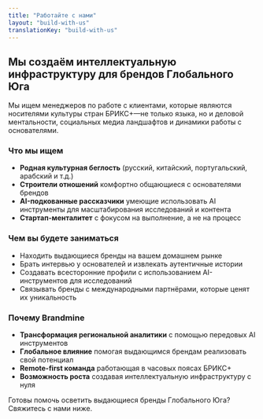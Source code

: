 ```yaml
---
title: "Работайте с нами"
layout: "build-with-us"
translationKey: "build-with-us"
---
```


## Мы создаём интеллектуальную инфраструктуру для брендов Глобального Юга

Мы ищем менеджеров по работе с клиентами, которые являются носителями культуры стран БРИКС+—не только языка, но и деловой ментальности, социальных медиа ландшафтов и динамики работы с основателями.

### Что мы ищем

- **Родная культурная беглость** (русский, китайский, португальский, арабский и т.д.)
- **Строители отношений** комфортно общающиеся с основателями брендов
- **AI-подкованные рассказчики** умеющие использовать AI инструменты для масштабирования исследований и контента
- **Стартап-менталитет** с фокусом на выполнение, а не на процесс

### Чем вы будете заниматься

- Находить выдающиеся бренды на вашем домашнем рынке
- Брать интервью у основателей и извлекать аутентичные истории
- Создавать всесторонние профили с использованием AI-инструментов для исследований
- Связывать бренды с международными партнёрами, которые ценят их уникальность

### Почему Brandmine

- **Трансформация региональной аналитики** с помощью передовых AI инструментов
- **Глобальное влияние** помогая выдающимся брендам реализовать свой потенциал
- **Remote-first команда** работающая в часовых поясах БРИКС+
- **Возможность роста** создавая интеллектуальную инфраструктуру с нуля

Готовы помочь осветить выдающиеся бренды Глобального Юга? Свяжитесь с нами ниже.
